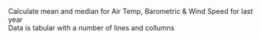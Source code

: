 Calculate mean and median for Air Temp, Barometric & Wind Speed for last year    
Data is tabular with a number of lines and collumns  